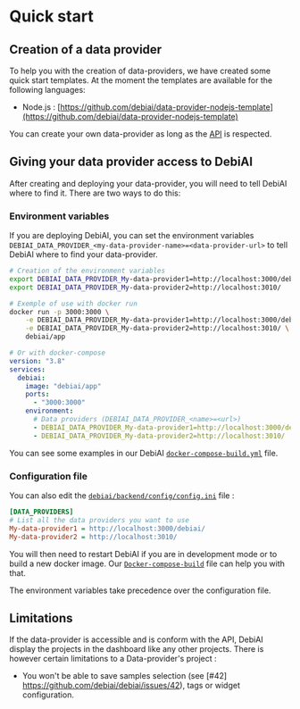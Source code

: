 # Quick start

## Creation of a data provider

To help you with the creation of data-providers, we have created some quick start templates. At the moment the templates are available for the following languages:

- Node.js : [https://github.com/debiai/data-provider-nodejs-template](https://github.com/debiai/data-provider-nodejs-template)

You can create your own data-provider as long as the [API](https://hub.apitree.com/Tomansion/debiai-data-provider-api/) is respected.

## Giving your data provider access to DebiAI

After creating and deploying your data-provider, you will need to tell DebiAI where to find it.
There are two ways to do this:

### Environment variables

If you are deploying DebiAI, you can set the environment variables `DEBIAI_DATA_PROVIDER_<my-data-provider-name>=<data-provider-url>` to tell DebiAI where to find your data-provider.

```bash
# Creation of the environment variables
export DEBIAI_DATA_PROVIDER_My-data-provider1=http://localhost:3000/debiai
export DEBIAI_DATA_PROVIDER_My-data-provider2=http://localhost:3010/
```

```bash
# Exemple of use with docker run
docker run -p 3000:3000 \
    -e DEBIAI_DATA_PROVIDER_My-data-provider1=http://localhost:3000/debiai \
    -e DEBIAI_DATA_PROVIDER_My-data-provider2=http://localhost:3010/ \
    debiai/app
```

```yaml
# Or with docker-compose
version: "3.8"
services:
  debiai:
    image: "debiai/app"
    ports:
      - "3000:3000"
    environment:
      # Data providers (DEBIAI_DATA_PROVIDER_<name>=<url>)
      - DEBIAI_DATA_PROVIDER_My-data-provider1=http://localhost:3000/debiai\
      - DEBIAI_DATA_PROVIDER_My-data-provider2=http://localhost:3010/
```

You can see some examples in our DebiAI [`docker-compose-build.yml`](https://github.com/debiai/debiai/blob/main/docker-compose-build.yml) file.

### Configuration file

You can also edit the [`debiai/backend/config/config.ini`](https://github.com/debiai/debiai/blob/main/backend/config/config.ini) file :

```ini
[DATA_PROVIDERS]
# List all the data providers you want to use
My-data-provider1 = http://localhost:3000/debiai/
My-data-provider2 = http://localhost:3010/
```
You will then need to restart DebiAI if you are in development mode or to build a new docker image. Our [`Docker-compose-build`](https://github.com/debiai/debiai/blob/main/docker-compose-build.yml) file can help you with that.

The environment variables take precedence over the configuration file.

## Limitations

If the data-provider is accessible and is conform with the API, DebiAI display the projects in the dashboard like any other projects. There is however certain limitations to a Data-provider's project :

- You won't be able to save samples selection (see [#42] https://github.com/debiai/debiai/issues/42), tags or widget configuration.